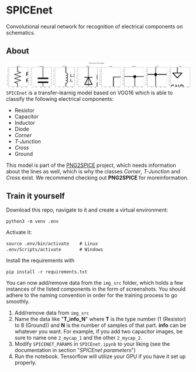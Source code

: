# SPICEnet
Convolutional neural network for recognition of electrical components on schematics.

## About
![img](SPICEnet_output.png)  
`SPICEnet` is a transfer-learnig model based on VGG16 which is able to classify the following electrical components:
- Resistor
- Capacitor
- Inductor
- Diode
- *Corner*
- *T-Junction*
- *Cross*
- Ground

This model is part of the [PNG2SPICE](https://github.com/jake-is-ESD-protected/png2spice) project, which needs information about the lines as well, which is why the classes *Corner*, *T-Junction* and *Cross* exist. We recommend checking out **PNG2SPICE** for moreinformation.

## Train it yourself
Download this repo, navigate to it and create a virtual environment:
```
python3 -m venv .env
```
Activate it:
```
source .env/bin/activate    # Linux
.env/Scripts/activate       # Windows
```
Install the requirements with
```
pip install -r requirements.txt
```

You can now add/remove data from the `img_src` folder, which holds a few instances of the listed components in the form of screenshots. You should adhere to the naming convention in order for the training process to go smoothly.

1. Add/remove data from `img_src`
2. Name the data like "**T_info_N**" where **T** is the type number (1 (Resistor) to 8 (Ground)) and **N** is the number of samples of that part. **info** can be whatever you want. For example, if you add two capacitor images, be sure to name one `2_mycap_1` and the other `2_mycap_2`.
3. Modify `SPICENET_PARAMS` in `SPICEnet.ipynb` to your liking (see the documentation in section "*SPICEnet parameters*")
4. Run the notebook. Tensorflow will utilize your GPU if you have it set up properly.

